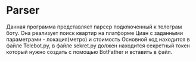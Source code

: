 # Parser
Данная программа представляет парсер подключенный к телеграм боту.
Она реализует поиск квартир на платформе Циан с заданными параметрами - локация(метро) и стоимость
Основной код находится в файле Telebot.py, в файле sekret.py должен находится секретный токен который нужно создать с помощью BotFather и вставить в файл.
